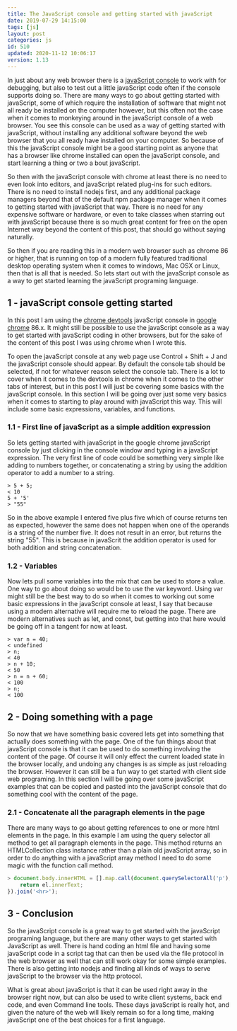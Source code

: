 ```yaml
---
title: The JavaScript console and getting started with javaScript
date: 2019-07-29 14:15:00
tags: [js]
layout: post
categories: js
id: 510
updated: 2020-11-12 10:06:17
version: 1.13
---
```


In just about any web browser there is a [javaScript console](https://developers.google.com/web/tools/chrome-devtools/console/javascript) to work with for debugging, but also to test out a little javaScript code often if the console supports doing so. There are many ways to go about getting started with javaScript, some of which require the installation of software that might not all ready be installed on the computer however, but this often not the case when it comes to monkeying around in the javaScript console of a web browser. You see this console can be used as a way of getting started with javaScript, without installing any additional software beyond the web browser that you all ready have installed on your computer. So because of this the javaScript console might be a good starting point as anyone that has a browser like chrome installed can open the javaScript console, and start learning a thing or two a bout javaScript.

So then with the javaScript console with chrome at least there is no need to even look into editors, and javaScript related plug-ins for such editors. There is no need to install nodejs first, and any additional package managers beyond that of the default npm package manager when it comes to getting started with javaScript that way. There is no need for any expensive software or hardware, or even to take classes when starring out with javaScript because there is so much great content for free on the open Internet way beyond the content of this post, that should go without saying naturally.

So then if you are reading this in a modern web browser such as chrome 86 or higher, that is running on top of a modern fully featured traditional desktop operating system when it comes to windows, Mac OSX or Linux, then that is all that is needed. So lets start out with the javaScript console as a way to get started learning the javaScript programing language.

<!-- more -->

## 1 - javaScript console getting started

In this post I am using the [chrome devtools](https://developers.google.com/web/tools/chrome-devtools/) javaScript console in [google chrome](https://en.wikipedia.org/wiki/Google_Chrome) 86.x. It might still be possible to use the javaScript console as a way to get started with javaScript coding in other browsers, but for the sake of the content of this post I was using chrome when I wrote this.

To open the javaScript console at any web page use Control + Shift + J and the javaScript console should appear. By default the console tab should be selected, if not for whatever reason select the console tab. There is a lot to cover when it comes to the devtools in chrome when it comes to the other tabs of interest, but in this post I will just be covering some basics with the javaScript console.
In this section I will be going over just some very basics when it comes to starting to play around with javaScript this way. This will include some basic expressions, variables, and functions.

### 1.1 - First line of javaScript as a simple addition expression

So lets getting started with javaScript in the google chrome javaScript console by just clicking in the console window and typing in a javaScript expression. The very first line of code could be something very simple like adding to numbers together, or concatenating a string by using the addition operator to add a number to a string.

```
> 5 + 5;
< 10
5 + '5'
> "55"
```

So in the above example I entered five plus five which of course returns ten as expected, however the same does not happen when one of the operands is a string of the number five. It does not result in an error, but returns the string "55". This is because in javaScrit the addition operator is used for both addition and string concatenation.

### 1.2 - Variables

Now lets pull some variables into the mix that can be used to store a value. One way to go about doing so would be to use the var keyword. Using var might still be the best way to do so when it comes to working out some basic expressions in the javaScript console at least, I say that because using a modern alternative will require me to reload the page. There are modern alternatives such as let, and const, but getting into that here would be going off in a tangent for now at least.

```
> var n = 40;
< undefined
> n;
< 40
> n + 10;
< 50
> n = n + 60;
< 100
> n;
< 100
```

## 2 - Doing something with a page

So now that we have something basic covered lets get into something that actually does something with the page. One of the fun things about that javaScript console is that it can be used to do something involving the content of the page. Of course it will only effect the current loaded state in the browser locally, and undoing any changes is as simple as just reloading the browser. However it can still be a fun way to get started with client side web programing. In this section I will be going over some javaScript examples that can be copied and pasted into the javaScript console that do something cool with the content of the page.

### 2.1 - Concatenate all the paragraph elements in the page

There are many ways to go about getting references to one or more html elements in the page. In this example I am using the query selector all method to get all paragraph elements in the page. This method returns an HTMLCollection class instance rather than a plain old javaScript array, so in order to do anything with a javaScript array method I need to do some magic with the function call method.

```js
> document.body.innerHTML = [].map.call(document.querySelectorAll('p'), (el) => {
    return el.innerText;
}).join('<hr>');
```

## 3 - Conclusion

So the javaScript console is a great way to get started with the javaScript programing language, but there are many other ways to get started with JavaScript as well. There is hand coding an html file and having some javaScript code in a script tag that can then be used via the file protocol in the web browser as well that can still work okay for some simple examples. There is also getting into nodejs and finding all kinds of ways to serve javaScript to the browser via the http protocol.

What is great about javaScript is that it can be used right away in the browser right now, but can also be used to write client systems, back end code, and even Command line tools. These days javaScript is really hot, and given the nature of the web will likely remain so for a long time, making javaScript one of the best choices for a first language.